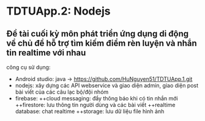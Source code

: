 # TDTUApp.2: Nodejs
## Đề tài cuối kỳ môn phát triển ứng dụng di động về chủ đề hỗ trợ tìm kiếm điểm rèn luyện và nhắn tin realtime với nhau
công cụ sử dụng:
- Android studio: java
 -> https://github.com/HuNguyen51/TDTUApp.1.git
- nodejs: xây dựng các API webservice và giao diện admin, giao diện post bài viết của các câu lạc bộ/đội nhóm 
- firebase: 
++cloud messaging: đẩy thông báo khi có tin nhắn mới
++firestore: lưu thông tin người dùng và các bài viết
++realtime database: chat realtime
++storage: lưu dữ liệu file hình ảnh
